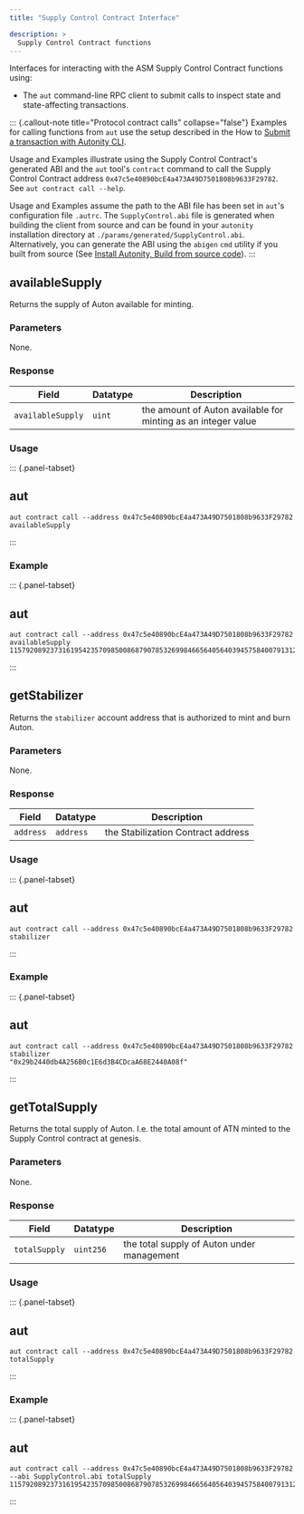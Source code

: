 ```yaml
---
title: "Supply Control Contract Interface"

description: >
  Supply Control Contract functions
---
```


Interfaces for interacting with the ASM Supply Control Contract functions using:

- The `aut` command-line RPC client to submit calls to inspect state and state-affecting transactions.

::: {.callout-note title="Protocol contract calls" collapse="false"}
Examples for calling functions from `aut` use the setup described in the How to [Submit a transaction with Autonity CLI](/account-holders/submit-trans-aut/).

Usage and Examples illustrate using the Supply Control Contract's generated ABI and the `aut` tool's `contract` command to call the Supply Control Contract address `0x47c5e40890bcE4a473A49D7501808b9633F29782`. See `aut contract call --help`.

Usage and Examples assume the path to the ABI file has been set in `aut`'s configuration file `.autrc`. The `SupplyControl.abi` file is generated when building the client from source and can be found in your `autonity` installation directory at `./params/generated/SupplyControl.abi`. Alternatively, you can generate the ABI using the `abigen` `cmd` utility if you built from source (See [Install Autonity, Build from source code](/node-operators/install-aut/#install-source)).
:::


## availableSupply

Returns the supply of Auton available for minting.

### Parameters

None.

### Response

| Field | Datatype | Description |
| --| --| --|
| `availableSupply` | `uint` | the amount of Auton available for minting as an integer value |

### Usage

::: {.panel-tabset}
## aut
``` {.aut}
aut contract call --address 0x47c5e40890bcE4a473A49D7501808b9633F29782 availableSupply
```
:::

### Example

::: {.panel-tabset}
## aut
``` {.aut}
aut contract call --address 0x47c5e40890bcE4a473A49D7501808b9633F29782 availableSupply
115792089237316195423570985008687907853269984665640564039457584007913129639935
```
:::


## getStabilizer

Returns the `stabilizer` account address that is authorized to mint and burn Auton.
    
### Parameters

None.

### Response

| Field | Datatype| Description |
| --| --| --|
| `address` | `address` | the Stabilization Contract address |

### Usage

::: {.panel-tabset}
## aut
``` {.aut}
aut contract call --address 0x47c5e40890bcE4a473A49D7501808b9633F29782 stabilizer
```
:::

### Example

::: {.panel-tabset}
## aut
``` {.aut}
aut contract call --address 0x47c5e40890bcE4a473A49D7501808b9633F29782 stabilizer
"0x29b2440db4A256B0c1E6d3B4CDcaA68E2440A08f"
```
:::


## getTotalSupply

Returns the total supply of Auton. I.e. the total amount of ATN minted to the Supply Control contract at genesis.

### Parameters

None.

### Response

| Field | Datatype| Description |
| --| --| --|
| `totalSupply` | `uint256` | the total supply of Auton under management |

### Usage

::: {.panel-tabset}
## aut
``` {.aut}
aut contract call --address 0x47c5e40890bcE4a473A49D7501808b9633F29782 totalSupply
```
:::

### Example

::: {.panel-tabset}
## aut
``` {.aut}
aut contract call --address 0x47c5e40890bcE4a473A49D7501808b9633F29782 --abi SupplyControl.abi totalSupply
115792089237316195423570985008687907853269984665640564039457584007913129639935
```
:::
